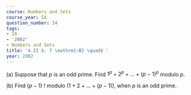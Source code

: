 ```yaml
---
course: Numbers and Sets
course_year: IA
question_number: 34
tags:
- IA
- '2002'
- Numbers and Sets
title: '4.II $. 7 \mathrm{~B} \quad$ '
year: 2002
---
```



(a) Suppose that $p$ is an odd prime. Find $1^{p}+2^{p}+\ldots+(p-1)^{p}$ modulo $p$.

(b) Find $(p-1)$ ! modulo $(1+2+\ldots+(p-1))$, when $p$ is an odd prime.
